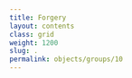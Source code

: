 ```yaml
---
title: Forgery
layout: contents
class: grid
weight: 1200
slug: .
permalink: objects/groups/10
---
```

